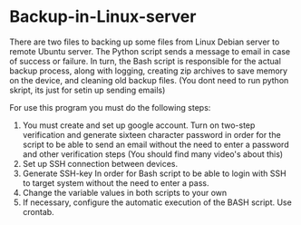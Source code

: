 # Backup-in-Linux-server
There are two files to backing up some files from Linux Debian server to remote Ubuntu server. The Python script sends a message to email in case of success or failure. In turn, the Bash script is responsible for the actual backup process, along with logging, creating zip archives to save memory on the device, and cleaning old backup files. (You dont need to run python skript, its just for setin up sending emails)

For use this program you must do the following steps:
  1. You must create and set up google account. Turn on two-step verification and generate sixteen character password in order for the script to be able to send an email without the need to enter a password and other verification steps (You should find many video's about this)
  2. Set up SSH connection between devices.
  3. Generate SSH-key In order for Bash script to be able to login with SSH to target system without the need to enter a pass.
  4. Change the variable values ​​in both scripts to your own
  5. If necessary, configure the automatic execution of the BASH script. Use crontab. 
